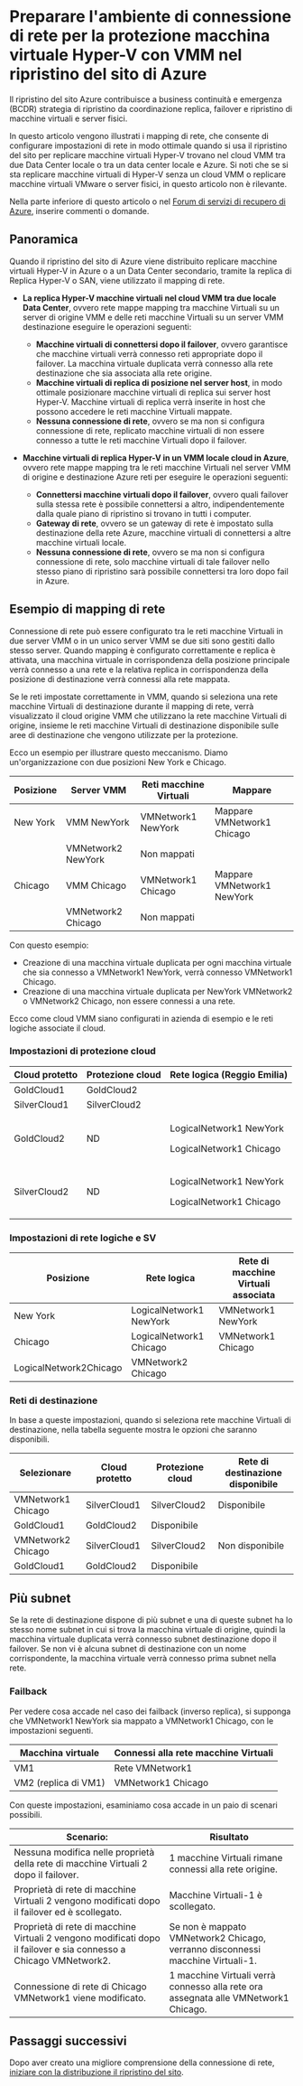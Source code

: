 <properties
    pageTitle="Preparare l'ambiente di connessione di rete per la protezione macchina virtuale Hyper-V con VMM nel ripristino del sito di Azure | Microsoft Azure"
    description="Configurare la connessione di rete per Hyper-V macchina virtuale la replica da un data center locale in Azure o a un sito secondario."
    services="site-recovery"
    documentationCenter=""
    authors="rayne-wiselman"
    manager="jwhit"
    editor=""/>

<tags
    ms.service="site-recovery"
    ms.devlang="na"
    ms.topic="article"
    ms.tgt_pltfrm="na"
    ms.workload="storage-backup-recovery"
    ms.date="10/05/2016"
    ms.author="raynew"/>


# <a name="prepare-network-mapping-for-hyper-v-virtual-machine-protection-with-vmm-in-azure-site-recovery"></a>Preparare l'ambiente di connessione di rete per la protezione macchina virtuale Hyper-V con VMM nel ripristino del sito di Azure

Il ripristino del sito Azure contribuisce a business continuità e emergenza (BCDR) strategia di ripristino da coordinazione replica, failover e ripristino di macchine virtuali e server fisici.

In questo articolo vengono illustrati i mapping di rete, che consente di configurare impostazioni di rete in modo ottimale quando si usa il ripristino del sito per replicare macchine virtuali Hyper-V trovano nel cloud VMM tra due Data Center locale o tra un data center locale e Azure. Si noti che se si sta replicare macchine virtuali di Hyper-V senza un cloud VMM o replicare macchine virtuali VMware o server fisici, in questo articolo non è rilevante.

Nella parte inferiore di questo articolo o nel [Forum di servizi di recupero di Azure](https://social.msdn.microsoft.com/forums/azure/home?forum=hypervrecovmgr), inserire commenti o domande.


## <a name="overview"></a>Panoramica

Quando il ripristino del sito di Azure viene distribuito replicare macchine virtuali Hyper-V in Azure o a un Data Center secondario, tramite la replica di Replica Hyper-V o SAN, viene utilizzato il mapping di rete.

- **La replica Hyper-V macchine virtuali nel cloud VMM tra due locale Data Center**, ovvero rete mappe mapping tra macchine Virtuali su un server di origine VMM e delle reti macchine Virtuali su un server VMM destinazione eseguire le operazioni seguenti:

    - **Macchine virtuali di connettersi dopo il failover**, ovvero garantisce che macchine virtuali verrà connesso reti appropriate dopo il failover. La macchina virtuale duplicata verrà connesso alla rete destinazione che sia associata alla rete origine.
    - **Macchine virtuali di replica di posizione nel server host**, in modo ottimale posizionare macchine virtuali di replica sui server host Hyper-V. Macchine virtuali di replica verrà inserite in host che possono accedere le reti macchine Virtuali mappate.
    - **Nessuna connessione di rete**, ovvero se ma non si configura connessione di rete, replicato macchine virtuali di non essere connesso a tutte le reti macchine Virtuali dopo il failover.

- **Macchine virtuali di replica Hyper-V in un VMM locale cloud in Azure**, ovvero rete mappe mapping tra le reti macchine Virtuali nel server VMM di origine e destinazione Azure reti per eseguire le operazioni seguenti:
    - **Connettersi macchine virtuali dopo il failover**, ovvero quali failover sulla stessa rete è possibile connettersi a altro, indipendentemente dalla quale piano di ripristino si trovano in tutti i computer.
    - **Gateway di rete**, ovvero se un gateway di rete è impostato sulla destinazione della rete Azure, macchine virtuali di connettersi a altre macchine virtuali locale.
    - **Nessuna connessione di rete**, ovvero se ma non si configura connessione di rete, solo macchine virtuali di tale failover nello stesso piano di ripristino sarà possibile connettersi tra loro dopo fail in Azure.


## <a name="network-mapping-example"></a>Esempio di mapping di rete

Connessione di rete può essere configurato tra le reti macchine Virtuali in due server VMM o in un unico server VMM se due siti sono gestiti dallo stesso server. Quando mapping è configurato correttamente e replica è attivata, una macchina virtuale in corrispondenza della posizione principale verrà connesso a una rete e la relativa replica in corrispondenza della posizione di destinazione verrà connessi alla rete mappata.

Se le reti impostate correttamente in VMM, quando si seleziona una rete macchine Virtuali di destinazione durante il mapping di rete, verrà visualizzato il cloud origine VMM che utilizzano la rete macchine Virtuali di origine, insieme le reti macchine Virtuali di destinazione disponibile sulle aree di destinazione che vengono utilizzate per la protezione.

Ecco un esempio per illustrare questo meccanismo. Diamo un'organizzazione con due posizioni New York e Chicago.

**Posizione** | **Server VMM** | **Reti macchine Virtuali** | **Mappare**
---|---|---|---
New York | VMM NewYork| VMNetwork1 NewYork | Mappare VMNetwork1 Chicago
 |  | VMNetwork2 NewYork | Non mappati
Chicago | VMM Chicago| VMNetwork1 Chicago | Mappare VMNetwork1 NewYork
 | | VMNetwork2 Chicago | Non mappati

Con questo esempio:

- Creazione di una macchina virtuale duplicata per ogni macchina virtuale che sia connesso a VMNetwork1 NewYork, verrà connesso VMNetwork1 Chicago.
- Creazione di una macchina virtuale duplicata per NewYork VMNetwork2 o VMNetwork2 Chicago, non essere connessi a una rete.

Ecco come cloud VMM siano configurati in azienda di esempio e le reti logiche associate il cloud.

### <a name="cloud-protection-settings"></a>Impostazioni di protezione cloud

**Cloud protetto** | **Protezione cloud** | **Rete logica (Reggio Emilia)**  
---|---|---
GoldCloud1 | GoldCloud2 |
SilverCloud1| SilverCloud2 |
GoldCloud2 | <p>ND</p><p></p> | <p>LogicalNetwork1 NewYork</p><p>LogicalNetwork1 Chicago</p>
SilverCloud2 | <p>ND</p><p></p> | <p>LogicalNetwork1 NewYork</p><p>LogicalNetwork1 Chicago</p>

### <a name="logical-and-vm-network-settings"></a>Impostazioni di rete logiche e SV

**Posizione** | **Rete logica** | **Rete di macchine Virtuali associata**
---|---|---
New York | LogicalNetwork1 NewYork | VMNetwork1 NewYork
Chicago | LogicalNetwork1 Chicago | VMNetwork1 Chicago
 | LogicalNetwork2Chicago | VMNetwork2 Chicago

### <a name="target-networks"></a>Reti di destinazione

In base a queste impostazioni, quando si seleziona rete macchine Virtuali di destinazione, nella tabella seguente mostra le opzioni che saranno disponibili.

**Selezionare** | **Cloud protetto** | **Protezione cloud** | **Rete di destinazione disponibile**
---|---|---|---
VMNetwork1 Chicago | SilverCloud1 | SilverCloud2 | Disponibile
 | GoldCloud1 | GoldCloud2 | Disponibile
VMNetwork2 Chicago | SilverCloud1 | SilverCloud2 | Non disponibile
 | GoldCloud1 | GoldCloud2 | Disponibile



## <a name="multiple-subnets"></a>Più subnet

Se la rete di destinazione dispone di più subnet e una di queste subnet ha lo stesso nome subnet in cui si trova la macchina virtuale di origine, quindi la macchina virtuale duplicata verrà connesso subnet destinazione dopo il failover. Se non vi è alcuna subnet di destinazione con un nome corrispondente, la macchina virtuale verrà connesso prima subnet nella rete.


### <a name="failback"></a>Failback

Per vedere cosa accade nel caso dei failback (inverso replica), si supponga che VMNetwork1 NewYork sia mappato a VMNetwork1 Chicago, con le impostazioni seguenti.


**Macchina virtuale** | **Connessi alla rete macchine Virtuali**
---|---
VM1 | Rete VMNetwork1
VM2 (replica di VM1) | VMNetwork1 Chicago

Con queste impostazioni, esaminiamo cosa accade in un paio di scenari possibili.

**Scenario:** | **Risultato**
---|---
Nessuna modifica nelle proprietà della rete di macchine Virtuali 2 dopo il failover. | 1 macchine Virtuali rimane connessi alla rete origine.
Proprietà di rete di macchine Virtuali 2 vengono modificati dopo il failover ed è scollegato. | Macchine Virtuali-1 è scollegato.
Proprietà di rete di macchine Virtuali 2 vengono modificati dopo il failover e sia connesso a Chicago VMNetwork2. | Se non è mappato VMNetwork2 Chicago, verranno disconnessi macchine Virtuali-1.
Connessione di rete di Chicago VMNetwork1 viene modificato. | 1 macchine Virtuali verrà connesso alla rete ora assegnata alle VMNetwork1 Chicago.


## <a name="next-steps"></a>Passaggi successivi

Dopo aver creato una migliore comprensione della connessione di rete, [iniziare con la distribuzione il ripristino del sito](site-recovery-best-practices.md).
